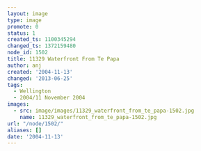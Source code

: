 ```yaml
---
layout: image
type: image
promote: 0
status: 1
created_ts: 1100345294
changed_ts: 1372159480
node_id: 1502
title: 11329 Waterfront From Te Papa
author: anj
created: '2004-11-13'
changed: '2013-06-25'
tags:
  - Wellington
  - 2004/11 November 2004
images:
  - src: image/images/11329_waterfront_from_te_papa-1502.jpg
    name: 11329_waterfront_from_te_papa-1502.jpg
url: "/node/1502/"
aliases: []
date: '2004-11-13'
---
```


